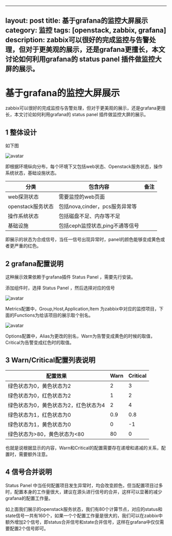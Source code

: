 
---
layout: post
title: 基于grafana的监控大屏展示
category: 监控
tags: [openstack, zabbix, grafana]
description: zabbix可以很好的完成监控与告警处理，但对于更美观的展示，还是grafana更擅长，本文讨论如何利用grafana的 status panel 插件做监控大屏的展示。
---

# 基于grafana的监控大屏展示

zabbix可以很好的完成监控与告警处理，但对于更美观的展示，还是grafana更擅长，本文讨论如何利用grafana的 status panel 插件做监控大屏的展示。

## 1 整体设计

如下图

![avatar](image/yanfayun.jpg)

即根据环境纵向分布，每个环境下又包括web状态、Openstack服务状态，操作系统状态，基础设施状态。

| 分类 | 包含内容 | 备注 |
| ------ | ------ | ------ |
| web探测状态 | 需要监控的web页面 |  |
| openstack服务状态 | 包括nova,cinder，pcs服务异常等 |  |
| 操作系统状态 | 包括磁盘不足、内存等不足 |  |
| 基础设施 | 包括ceph监控状态,ping不通等信号 |  |


即展示的状态为合成信号，当任一信号出现异常时，panel的颜色能够变成黄色或者更严重的红色。

## 2 grafana配置说明

这种展示效果依赖于grafana插件 Status Panel ，需要先行安装。

添加组件时，选择 Status Panel ，然后选择对应的信号

![avatar](image/yanfayun1.jpg)

Metrics配置中，Group,Host,Application,Item 为zabbix中对应的监控项目，下面的Functions为给该项目的展示取个别名。

![avatar](image/yanfayun2.jpg)

Options配置中，Alias为更改的别名，Warn为告警变成黄色的时候的取值，Critical为告警变成红色时的取值。

## 3 Warn/Critical配置列表说明

| 配置效果 | Warn | Critical |
| ------ | ------ | ------ |
| 绿色状态为0，黄色状态为2 | 2 | 3 |
| 绿色状态为0，红色状态为2 | 1 | 2 |
| 绿色状态为0，黄色状态为2，红色状态为4 | 2 | 4 |
| 绿色状态为1，红色状态为0 | 0.9 | 0.8 |
| 绿色状态为1，黄色状态为0 | 0 | -1 |
| 绿色状态为>80，黄色状态为<80 | 80 | 0 |

也就是说根据显示的内容，Warn和Critical的配置需要存在递增和递减的关系，配置时，需要额外注意。

## 4 信号合并说明

Status Panel 中当任何配置项目发生异常时，均会改变颜色，但当配置项目过多时，配置本身的工作量很大，建议在源头进行信号的合并，这样可以显著的减少grafana的配置工作量。

如上面我们展示的openstack服务状态，我们有80个计算节点，对应的status和state信号一共有160个，如果一个个配置工作量是很大的，我们可以在zabbix中额外增加2个信号，即status合并信号和state合并信号，这样在grafana中仅仅需要配置2个信号即可。
